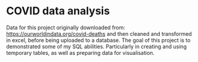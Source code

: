 # COVID data analysis

Data for this project originally downloaded from: <https://ourworldindata.org/covid-deaths> and then cleaned and transformed in excel, before being uploaded to a database.
The goal of this project is to demonstrated some of my SQL abilities. Particularly in creating and using temporary tables, as well as preparing data for visualisation.
